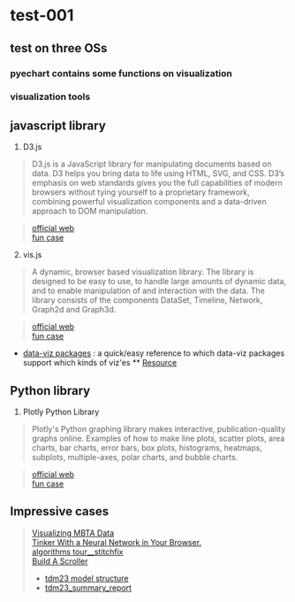 # test-001

## test on three OSs
### pyechart contains some functions on visualization

### visualization tools

##  javascript library
1. D3.js 
> D3.js is a JavaScript library for manipulating documents based on data. D3 helps you bring data to life using HTML, SVG, and CSS. D3’s emphasis on web standards gives you the full capabilities of modern browsers without tying yourself to a proprietary framework, combining powerful visualization components and a data-driven approach to DOM manipulation.

> [official web](https://d3js.org/)\
> [fun case](https://archive.nytimes.com/www.nytimes.com/interactive/2013/05/25/sunday-review/corporate-taxes.html)

2. vis.js
 
> A dynamic, browser based visualization library. The library is designed to be easy to use, to handle large amounts of dynamic data, and to enable manipulation of and interaction with the data. The library consists of the components DataSet, Timeline, Network, Graph2d and Graph3d.

> [official web](https://d3js.org/)\
> [fun case](http://visjs.org/timeline_examples.html)
* [data-viz packages](http://chartmaker.visualisingdata.com/) :   a quick/easy reference to which data-viz packages support which kinds of viz'es
** [Resource](https://www.visualisingdata.com/resources/)

##  Python library

1. Plotly Python Library

> Plotly's Python graphing library makes interactive, publication-quality graphs online. Examples of how to make line plots, scatter plots, area charts, bar charts, error bars, box plots, histograms, heatmaps, subplots, multiple-axes, polar charts, and bubble charts.

> [official web](https://plot.ly/feed/#/)\
> [fun case](https://plot.ly/python/gapminder-example/)

##  Impressive cases

> [Visualizing MBTA Data](http://mbtaviz.github.io/)\
> [Tinker With a Neural Network in Your Browser.](http://playground.tensorflow.org)\
> [algorithms tour__stitchfix](https://algorithms-tour.stitchfix.com/#data-platform)\
> [Build A Scroller](http://vallandingham.me/scroller.html)
> * [tdm23 model structure](https://ctpsstaff.github.io/tdm23_users_guide/1.0/pages/_assets/gisdk_assets/sankey_chart.html)
> * [tdm23_summary_report](https://ctps.org/pub/tdm23_sc/tdm23.1.0/Base_2050-Plan.html)
